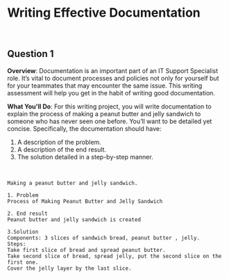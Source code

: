 # Writing Effective Documentation

<br>

## Question 1

**Overview**: Documentation is an important part of an IT Support Specialist role. It’s vital to document processes and policies not only for yourself but for your teammates that may encounter the same issue. This writing assessment will help you get in the habit of writing good documentation.

**What You'll Do**: For this writing project, you will write documentation to explain the process of making a peanut butter and jelly sandwich to someone who has never seen one before. You’ll want to be detailed yet concise. Specifically, the documentation should have:

1) A description of the problem.
2) A description of the end result.
3) The solution detailed in a step-by-step manner.

<br>

```
Making a peanut butter and jelly sandwich.

1. Problem
Process of Making Peanut Butter and Jelly Sandwich

2. End result
Peanut butter and jelly sandwich is created

3.Solution
Components: 3 slices of sandwich bread, peanut butter , jelly.
Steps:
Take first slice of bread and spread peanut butter.
Take second slice of bread, spread jelly, put the second slice on the first one.
Cover the jelly layer by the last slice.

```